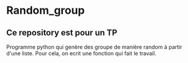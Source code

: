 # Random_group
## Ce repository est pour un TP
Programme python qui genère des groupe de manière random à partir d'une liste.
Pour cela, on ecrit une fonction qui fait le travail.
